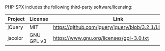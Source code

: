 PHP-SPX includes the following third-party software/licensing:

| Project                     | License      | Link                                                                          |
| --------------------------- | ------------ | ----------------------------------------------------------------------------- |
| jQuery                      | MIT          | https://github.com/jquery/jquery/blob/3.2.1/LICENSE.txt                       |
| jscolor                     | GNU GPL v3   | https://www.gnu.org/licenses/gpl-3.0.txt                                      |
